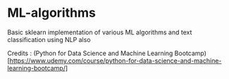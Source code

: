 # ML-algorithms

Basic sklearn implementation of various ML algorithms and text classification using NLP also 

Credits : (Python for Data Science and Machine Learning Bootcamp)[https://www.udemy.com/course/python-for-data-science-and-machine-learning-bootcamp/]
